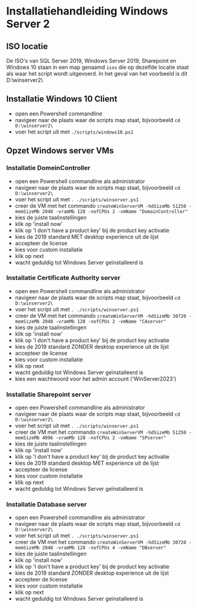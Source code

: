 # Installatiehandleiding Windows Server 2

## ISO locatie

De ISO's van SQL Server 2019, Windows Server 2019, Sharepoint en Windows 10 staan in een map genaamd `isos` die op dezelfde locatie staat als waar het script wordt uitgevoerd. In het geval van het voorbeeld is dit D:\winserver2\

## Installatie Windows 10 Client

- open een Powershell commandline
- navigeer naar de plaats waar de scripts map staat, bijvoorbeeld `cd D:\winserver2\`
- voer het script uit met `./scripts/windows10.ps1`

## Opzet Windows server VMs


### Installatie DomeinController

- open een Powershell commandline als administrator
- navigeer naar de plaats waar de scripts map staat, bijvoorbeeld `cd D:\winserver2\`
- voer het script uit met `. ./scripts/winserver.ps1`
- creer de VM met het commando `createWinServerVM -hdSizeMb 51250 -memSizeMb 2048 -vramMb 128 -nofCPUs 2 -vmName "DomainController"`
- kies de juiste taalinstellingen
- klik op 'install now'
- klik op 'I don't have a product key' bij de product key activatie
- kies de 2019 standard MET desktop experience uit de lijst
- accepteer de license
- kies voor custom installatie
- klik op next
- wacht geduldig tot Windows Server geïnstalleerd is

### Installatie Certificate Authority server

- open een Powershell commandline als administrator
- navigeer naar de plaats waar de scripts map staat, bijvoorbeeld `cd D:\winserver2\`
- voer het script uit met `. ./scripts/winserver.ps1`
- creer de VM met het commando `createWinServerVM -hdSizeMb 30720 -memSizeMb 2048 -vramMb 128 -nofCPUs 2 -vmName "CAserver"`
- kies de juiste taalinstellingen
- klik op 'install now'
- klik op 'I don't have a product key' bij de product key activatie
- kies de 2019 standard ZONDER desktop experience uit de lijst
- accepteer de license
- kies voor custom installatie
- klik op next
- wacht geduldig tot Windows Server geïnstalleerd is
- kies een wachtwoord voor het admin account ('WinServer2023')

### Installatie Sharepoint server

- open een Powershell commandline als administrator
- navigeer naar de plaats waar de scripts map staat, bijvoorbeeld `cd D:\winserver2\`
- voer het script uit met `. ./scripts/winserver.ps1`
- creer de VM met het commando `createWinServerVM -hdSizeMb 51250 -memSizeMb 4096 -vramMb 128 -nofCPUs 2 -vmName "SPserver"`
- kies de juiste taalinstellingen
- klik op 'install now'
- klik op 'I don't have a product key' bij de product key activatie
- kies de 2019 standard desktop MET experience uit de lijst
- accepteer de license
- kies voor custom installatie
- klik op next
- wacht geduldig tot Windows Server geïnstalleerd is

### Installatie Database server

- open een Powershell commandline als administrator
- navigeer naar de plaats waar de scripts map staat, bijvoorbeeld `cd D:\winserver2\`
- voer het script uit met `. ./scripts/winserver.ps1`
- creer de VM met het commando `createWinServerVM -hdSizeMb 30720 -memSizeMb 2048 -vramMb 128 -nofCPUs 4 -vmName "DBserver"`
- kies de juiste taalinstellingen
- klik op 'install now'
- klik op 'I don't have a product key' bij de product key activatie
- kies de 2019 standard ZONDER desktop experience uit de lijst
- accepteer de license
- kies voor custom installatie
- klik op next
- wacht geduldig tot Windows Server geïnstalleerd is